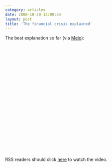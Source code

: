 ```yaml
---
category: articles
date: 2008-10-20 12:09:54
layout: post
title: 'The financial crisis explained'
---
```


<p>The best explanation so far (via <a href="http://www.simplicidade.org/notes/">Melo</a>):</p>

<object width="425" height="344">
  <param name="movie" value="http://www.youtube.com/v/eb_R1-PqRrw&hl=en&fs=1" />
<param name="allowFullScreen" value="true" />
  <embed src="http://www.youtube.com/v/eb_R1-PqRrw&hl=en&fs=1" type="application/x-shockwave-flash" allowfullscreen="true" width="425" height="344" />
</object>

<p>RSS readers should click <a href="https://joaobordalo.com/articles/2008/10/20/the-financial-crisis-explained">here</a> to watch the video.</p>
